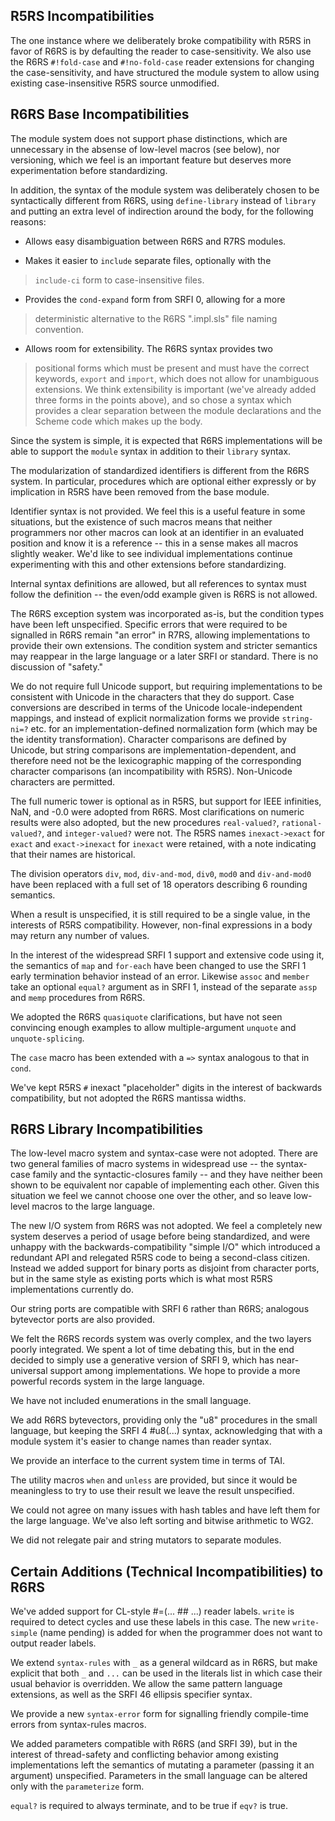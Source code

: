 ## R5RS Incompatibilities

The one instance where we deliberately broke compatibility with R5RS
in favor of R6RS is by defaulting the reader to case-sensitivity.
We also use the R6RS `#!fold-case` and `#!no-fold-case` reader extensions
for changing the case-sensitivity, and have structured the module
system to allow using existing case-insensitive R5RS source
unmodified.

## R6RS Base Incompatibilities

The module system does not support phase distinctions, which are
unnecessary in the absense of low-level macros (see below), nor
versioning, which we feel is an important feature but deserves more
experimentation before standardizing.

In addition, the syntax of the module system was deliberately chosen
to be syntactically different from R6RS, using `define-library` instead of
`library` and putting an extra level of indirection around the body,
for the following reasons:

* Allows easy disambiguation between R6RS and R7RS modules.

* Makes it easier to `include` separate files, optionally with the
> `include-ci` form to case-insensitive files.

* Provides the `cond-expand` form from SRFI 0, allowing for a more
> deterministic alternative to the R6RS ".impl.sls" file naming
> convention.

* Allows room for extensibility.  The R6RS syntax provides two
> positional forms which must be present and must have the correct
> keywords, `export` and `import`, which does not allow for
> unambiguous extensions.  We think extensibility is important
> (we've already added three forms in the points above), and so
> chose a syntax which provides a clear separation between the
> module declarations and the Scheme code which makes up the body.

Since the system is simple, it is expected that R6RS implementations
will be able to support the `module` syntax in addition to their
`library` syntax.

The modularization of standardized identifiers is different from
the R6RS system.  In particular, procedures which are optional either
expressly or by implication in R5RS have been removed from the base
module.

Identifier syntax is not provided.  We feel this is a useful feature
in some situations, but the existence of such macros means that
neither programmers nor
other macros can look at an identifier in an evaluated position and
know it is a reference -- this in a sense makes all macros slightly
weaker.  We'd like to see individual implementations continue
experimenting with this and other extensions before standardizing.

Internal syntax definitions are allowed, but all references to syntax
must follow the definition -- the even/odd example given is R6RS is not
allowed.

The R6RS exception system was incorporated as-is, but the condition types
have been left unspecified.  Specific errors that were required to be
signalled in R6RS remain "an error" in R7RS, allowing implementations
to provide their own extensions.  The condition system and stricter
semantics may reappear in the large language or a later SRFI or
standard.  There is no discussion of "safety."

We do not require full Unicode support, but requiring implementations
to be consistent with Unicode in the characters that they do support.
Case conversions are described in terms of the Unicode
locale-independent mappings, and instead of explicit normalization
forms we provide `string-ni=?` etc. for an implementation-defined
normalization form (which may be the identity transformation).
Character comparisons are defined by Unicode, but string comparisons
are implementation-dependent, and therefore need not be the lexicographic
mapping of the corresponding character comparisons (an incompatibility
with R5RS).  Non-Unicode characters are permitted.

The full numeric tower is optional as in R5RS, but support for IEEE
infinities, NaN, and -0.0 were adopted from R6RS.  Most clarifications on
numeric results were also adopted, but the new procedures
`real-valued?`, `rational-valued?`, and `integer-valued?` were not.
The R5RS names `inexact->exact` for `exact` and `exact->inexact` for
`inexact` were retained, with a note indicating that their names are
historical.

The division operators `div`, `mod`, `div-and-mod`, `div0`, `mod0` and
`div-and-mod0` have been replaced with a full set of 18 operators
describing 6 rounding semantics.

When a result is unspecified, it is still required to be a
single value, in the interests of R5RS compatibility.  However,
non-final expressions in a body may return any number of values.

In the interest of the widespread SRFI 1 support and extensive code
using it, the semantics of `map` and `for-each` have been changed to
use the SRFI 1 early termination behavior instead of an error.
Likewise `assoc` and `member` take an optional `equal?` argument as in
SRFI 1, instead of the separate `assp` and `memp` procedures from
R6RS.

We adopted the R6RS `quasiquote` clarifications, but have not seen
convincing enough examples to allow multiple-argument `unquote` and
`unquote-splicing`.

The `case` macro has been extended with a `=>` syntax analogous to
that in `cond`.

We've kept R5RS `#` inexact "placeholder" digits in the
interest of backwards compatibility, but not adopted the R6RS
mantissa widths.

## R6RS Library Incompatibilities

The low-level macro system and syntax-case were not adopted.  There
are two general families of macro systems in widespread use -- the
syntax-case family and the syntactic-closures family -- and they have
neither been shown to be equivalent nor capable of implementing each
other.  Given this situation we feel we cannot choose one over the
other, and so leave low-level macros to the large language.

The new I/O system from R6RS was not adopted.  We feel a completely
new system deserves a period of usage before being standardized, and
were unhappy with the backwards-compatibility "simple I/O" which
introduced a redundant API and relegated R5RS code to being a
second-class citizen.  Instead we added support for binary ports as
disjoint from character ports, but in the same style as existing ports
which is what most R5RS implementations currently do.

Our string ports are compatible with SRFI 6 rather than R6RS;
analogous bytevector ports are also provided.

We felt the R6RS records system was overly complex, and the two layers
poorly integrated.  We spent a lot of time debating this, but in the
end decided to simply use a generative version of SRFI 9, which has
near-universal support among implementations.  We hope to provide a
more powerful records system in the large language.

We have not included enumerations in the small language.

We add R6RS bytevectors, providing only the "u8" procedures in the
small language, but keeping the SRFI 4 #u8(...) syntax, acknowledging
that with a module system it's easier to change names than reader
syntax.

We provide an interface to the current system time in terms of TAI.

The utility macros `when` and `unless` are provided, but since it
would be meaningless to try to use their result we leave the result
unspecified.

We could not agree on many issues with hash tables and have left them
for the large language.  We've also left sorting and bitwise
arithmetic to WG2.

We did not relegate pair and string mutators to separate modules.

## Certain Additions (Technical Incompatibilities) to R6RS

We've added support for CL-style #<n>=(... #<n># ...) reader labels.
`write` is required to detect cycles and use these labels in this
case.  The new `write-simple` (name pending) is added for when the
programmer does not want to output reader labels.

We extend `syntax-rules` with `_` as a general wildcard as in R6RS,
but make explicit that both `_` and `...` can be used in the literals
list in which case their usual behavior is overridden.  We allow the
same pattern language extensions, as well as the SRFI 46 ellipsis
specifier syntax.

We provide a new `syntax-error` form for signalling friendly
compile-time errors from syntax-rules macros.

We added parameters compatible with R6RS (and SRFI 39), but in the
interest of thread-safety and conflicting behavior among existing
implementations left the semantics of mutating a parameter (passing it
an argument) unspecified.  Parameters in the small language can be
altered only with the `parameterize` form.

`equal?` is required to always terminate, and to be true if `eqv?` is true.
